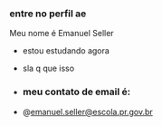 ### entre no perfil ae

Meu nome é Emanuel Seller

- estou estudando agora
- sla q que isso

- ### meu contato de email é:

- @emanuel.seller@escola.pr.gov.br
